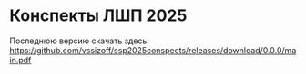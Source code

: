 # Конспекты ЛШП 2025

Последнюю версию скачать здесь: https://github.com/vssizoff/ssp2025conspects/releases/download/0.0.0/main.pdf